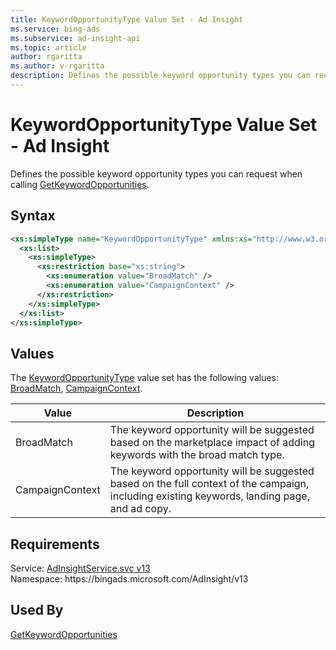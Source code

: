 ```yaml
---
title: KeywordOpportunityType Value Set - Ad Insight
ms.service: bing-ads
ms.subservice: ad-insight-api
ms.topic: article
author: rgaritta
ms.author: v-rgaritta
description: Defines the possible keyword opportunity types you can request when calling GetKeywordOpportunities.
---
```

# KeywordOpportunityType Value Set - Ad Insight
Defines the possible keyword opportunity types you can request when calling [GetKeywordOpportunities](getkeywordopportunities.md).

## Syntax
```xml
<xs:simpleType name="KeywordOpportunityType" xmlns:xs="http://www.w3.org/2001/XMLSchema">
  <xs:list>
    <xs:simpleType>
      <xs:restriction base="xs:string">
        <xs:enumeration value="BroadMatch" />
        <xs:enumeration value="CampaignContext" />
      </xs:restriction>
    </xs:simpleType>
  </xs:list>
</xs:simpleType>
```

## <a name="values"></a>Values

The [KeywordOpportunityType](keywordopportunitytype.md) value set has the following values: [BroadMatch](#broadmatch), [CampaignContext](#campaigncontext).

|Value|Description|
|-----------|---------------|
|<a name="broadmatch"></a>BroadMatch|The keyword opportunity will be suggested based on the marketplace impact of adding keywords with the broad match type.|
|<a name="campaigncontext"></a>CampaignContext|The keyword opportunity will be suggested based on the full context of the campaign, including existing keywords, landing page, and ad copy.|

## Requirements
Service: [AdInsightService.svc v13](https://adinsight.api.bingads.microsoft.com/Api/Advertiser/AdInsight/v13/AdInsightService.svc)  
Namespace: https\://bingads.microsoft.com/AdInsight/v13  

## Used By
[GetKeywordOpportunities](getkeywordopportunities.md)  
